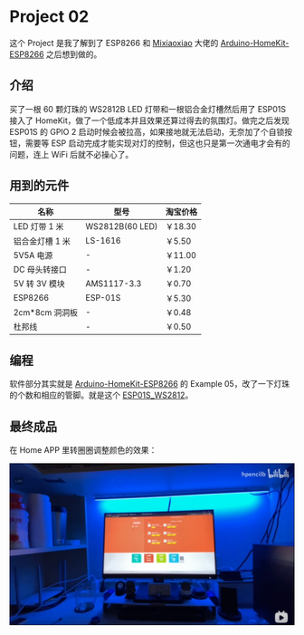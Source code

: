 # Project 02

这个 Project 是我了解到了 ESP8266 和 [Mixiaoxiao](https://github.com/Mixiaoxiao) 大佬的 [Arduino-HomeKit-ESP8266](https://github.com/Mixiaoxiao/Arduino-HomeKit-ESP8266) 之后想到做的。



## 介绍

买了一根 60 颗灯珠的 WS2812B LED 灯带和一根铝合金灯槽然后用了 ESP01S 接入了 HomeKit，做了一个低成本并且效果还算过得去的氛围灯。做完之后发现 ESP01S 的 GPIO 2 启动时候会被拉高，如果接地就无法启动，无奈加了个自锁按钮，需要等 ESP 启动完成才能实现对灯的控制，但这也只是第一次通电才会有的问题，连上 WiFi 后就不必操心了。



## 用到的元件

| 名称            | 型号            | 淘宝价格 |
| --------------- | --------------- | -------- |
| LED 灯带 1 米   | WS2812B(60 LED) | ￥18.30  |
| 铝合金灯槽 1 米 | LS-1616         | ￥5.50   |
| 5V5A 电源       | -               | ￥11.00  |
| DC 母头转接口   | -               | ￥1.20   |
| 5V 转 3V 模块   | AMS1117-3.3     | ￥0.70   |
| ESP8266         | ESP-01S         | ￥5.30   |
| 2cm*8cm 洞洞板  | -               | ￥0.48   |
| 杜邦线          | -               | ￥0.50   |



## 编程

软件部分其实就是 [Arduino-HomeKit-ESP8266](https://github.com/Mixiaoxiao/Arduino-HomeKit-ESP8266) 的 Example 05，改了一下灯珠的个数和相应的管脚。就是这个 [ESP01S_WS2812](../ESP01S_WS2812/)。



## 最终成品

在 Home APP 里转圈圈调整颜色的效果：

[![image-20210326231748296](.assets/image-20210326231748296.png)](https://www.bilibili.com/video/BV1Xp4y1b7Zq)

